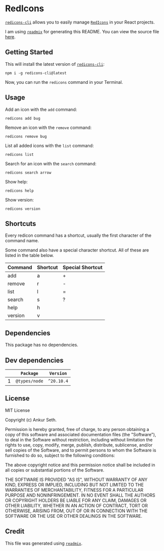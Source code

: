 
# RedIcons
[`redicons-cli`](https://www.npmjs.com/package/redicons-cli) allows you to easily manage
[`RedIcons`](https://github.com/iaseth/redicons) in your React projects.

I am using [`readmix`](https://github.com/iaseth/readmix) for generating this README.
You can view the source file [here](https://github.com/iaseth/timenames/blob/master/README.md.rx).


## Getting Started
This will install the latest version of [`redicons-cli`](https://www.npmjs.com/package/redicons-cli):
```
npm i -g redicons-cli@latest
```
Now, you can run the `redicons` command in your Terminal.


## Usage
Add an icon with the `add` command:
```
redicons add bug
```

Remove an icon with the `remove` command:
```
redicons remove bug
```

List all added icons with the `list` command:
```
redicons list
```

Search for an icon with the `search` command:
```
redicons search arrow
```

Show help:
```
redicons help
```

Show version:
```
redicons version
```


## Shortcuts
Every redicon command has a shortcut, usually the first character of the command name.

Some command also have a special character shortcut. All of these are listed in the table below.

| Command | Shortcut | Special Shortcut |
| ------- | -------- | ---------------- |
| add     | a        | +                |
| remove  | r        | -                |
| list    | l        | =                |
| search  | s        | ?                |
| help    | h        |                  |
| version | v        |                  |


## Dependencies
This package has no dependencies.


## Dev dependencies
|     | `Package`     | `Version`   |
| --- | ------------- | ----------- |
| 1   | `@types/node` | `^20.10.4`  |



## License
MIT License

Copyright (c) Ankur Seth.

Permission is hereby granted, free of charge, to any person obtaining a copy
of this software and associated documentation files (the "Software"), to deal
in the Software without restriction, including without limitation the rights
to use, copy, modify, merge, publish, distribute, sublicense, and/or sell
copies of the Software, and to permit persons to whom the Software is
furnished to do so, subject to the following conditions:

The above copyright notice and this permission notice shall be included in all
copies or substantial portions of the Software.

THE SOFTWARE IS PROVIDED "AS IS", WITHOUT WARRANTY OF ANY KIND, EXPRESS OR
IMPLIED, INCLUDING BUT NOT LIMITED TO THE WARRANTIES OF MERCHANTABILITY,
FITNESS FOR A PARTICULAR PURPOSE AND NONINFRINGEMENT. IN NO EVENT SHALL THE
AUTHORS OR COPYRIGHT HOLDERS BE LIABLE FOR ANY CLAIM, DAMAGES OR OTHER
LIABILITY, WHETHER IN AN ACTION OF CONTRACT, TORT OR OTHERWISE, ARISING FROM,
OUT OF OR IN CONNECTION WITH THE SOFTWARE OR THE USE OR OTHER DEALINGS IN THE
SOFTWARE.


## Credit

This file was generated using [`readmix`](https://github.com/iaseth/readmix).

